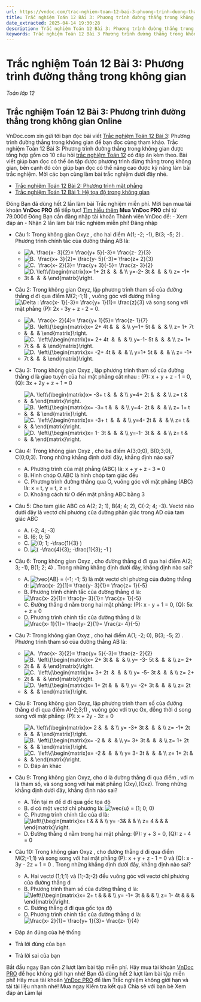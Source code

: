 ```yaml
---
url: https://vndoc.com/trac-nghiem-toan-12-bai-3-phuong-trinh-duong-thang-trong-khong-gian-291735
title: Trắc nghiệm Toán 12 Bài 3: Phương trình đường thẳng trong không gian - Toán lớp 12 - VnDoc.com
date_extracted: 2025-04-14 19:30:28
description: Trắc nghiệm Toán 12 Bài 3: Phương trình đường thẳng trong không gian được VnDoc.com sưu tầm và xin gửi tới bạn đọc cùng tham khảo.
keywords: Trắc nghiệm Toán 12 Bài 3 Phương trình đường thẳng trong không gian,Trắc nghiệm Toán 12 Bài 3,Phương trình đường thẳng trong không gian,trắc nghiệm toán 12,toán 12,toán 12 bài 3
---
```


# Trắc nghiệm Toán 12 Bài 3: Phương trình đường thẳng trong không gian
 _Toán lớp 12_
## Trắc nghiệm Toán 12 Bài 3: Phương trình đường thẳng trong không gian Online
VnDoc.com xin gửi tới bạn đọc bài viết [Trắc nghiệm Toán 12 Bài 3](<https://vndoc.com/trac-nghiem-toan-12-bai-3-phuong-trinh-duong-thang-trong-khong-gian-291735>): Phương trình đường thẳng trong không gian để bạn đọc cùng tham khảo.
Trắc nghiệm Toán 12 Bài 3: Phương trình đường thẳng trong không gian được tổng hợp gồm có 10 câu hỏi [trắc nghiệm Toán 12](<https://vndoc.com/test-mon-toan-lop12>) có đáp án kèm theo. Bài viết giúp bạn đọc có thể ôn tập được phương trình đừng thẳng trong không gian, bên cạnh đó còn giúp bạn đọc có thể nâng cao được kỹ năng làm bài trắc nghiệm. Mời các bạn cùng làm bài trắc nghiệm dưới đây nhé.
  * [Trắc nghiệm Toán 12 Bài 2: Phương trình mặt phẳng](<https://vndoc.com/trac-nghiem-toan-12-bai-2-phuong-trinh-mat-phang-291734>)
  * [Trắc nghiệm Toán 12 Bài 1: Hệ tọa độ trong không gian](<https://vndoc.com/trac-nghiem-toan-12-bai-1-he-toa-do-trong-khong-gian-291730>)

Đóng
Bạn đã dùng hết 2 lần làm bài Trắc nghiệm miễn phí. Mời bạn mua tài khoản **VnDoc PRO** để tiếp tục\! [Tìm hiểu thêm](</pro>)
**Mua VnDoc PRO** chỉ từ 79.000đ
Đóng
Bạn cần đăng nhập tài khoản Thành viên VnDoc để:
\- Xem đáp án
\- Nhận 2 lần làm bài trắc nghiệm miễn phí\!
Đăng nhập 
  * Câu 1:
Trong không gian Oxyz , cho hai điểm A\(1; -2; -1\), B\(3; -5; 2\) . Phương trình chính tắc của đường thẳng AB là:
    * ![A. \\frac{x- 3}{2}= \\frac{y+ 5}{-3}= \\frac{z- 2}{3}](https://tex.vdoc.vn?tex=A.%20%5Cfrac%7Bx-%203%7D%7B2%7D%3D%20%5Cfrac%7By%2B%205%7D%7B-3%7D%3D%20%5Cfrac%7Bz-%202%7D%7B3%7D)
    * ![B.  \\frac{x+ 3}{2}= \\frac{y- 5}{-3}= \\frac{z+ 2}{3}](https://tex.vdoc.vn?tex=B.%C2%A0%20%5Cfrac%7Bx%2B%203%7D%7B2%7D%3D%20%5Cfrac%7By-%205%7D%7B-3%7D%3D%20%5Cfrac%7Bz%2B%202%7D%7B3%7D)
    * ![C.  \\frac{x- 2}{3}= \\frac{y+ 3}{-5}= \\frac{z- 3}{2}](https://tex.vdoc.vn?tex=C.%C2%A0%20%5Cfrac%7Bx-%202%7D%7B3%7D%3D%20%5Cfrac%7By%2B%203%7D%7B-5%7D%3D%20%5Cfrac%7Bz-%203%7D%7B2%7D)
    * ![D. \\left\\{\\begin{matrix}x= 1+ 2t &  &  & \\\\ y=-2- 3t &  &  & \\\\ z= -1+ 3t &  &  & \\end{matrix}\\right.](https://tex.vdoc.vn?tex=D.%20%5Cleft%5C%7B%5Cbegin%7Bmatrix%7Dx%3D%201%2B%202t%20%26%C2%A0%20%26%C2%A0%20%26%20%5C%5C%20y%3D-2-%203t%20%26%C2%A0%20%26%C2%A0%20%26%20%5C%5C%20z%3D%20-1%2B%203t%20%26%C2%A0%20%26%C2%A0%20%26%20%5Cend%7Bmatrix%7D%5Cright.)
  * Câu 2:
Trong không gian Oxyz, lập phương trình tham số của đường thẳng d đi qua điểm M\(2;-1;1\) , vuông góc với đường thẳng
![\\Delta : \\frac{x- 1}{-3}= \\frac{y+ 1}{1}= \\frac{z}{3}](https://tex.vdoc.vn?tex=%5CDelta%20%3A%20%5Cfrac%7Bx-%201%7D%7B-3%7D%3D%20%5Cfrac%7By%2B%201%7D%7B1%7D%3D%20%5Cfrac%7Bz%7D%7B3%7D)
và song song với mặt phẳng \(P\): 2x - 3y + z - 2 = 0.
    * ![A.  \\frac{x- 2}{4}= \\frac{y+ 1}{5}= \\frac{z- 1}{7}](https://tex.vdoc.vn?tex=A.%C2%A0%20%5Cfrac%7Bx-%202%7D%7B4%7D%3D%20%5Cfrac%7By%2B%201%7D%7B5%7D%3D%20%5Cfrac%7Bz-%201%7D%7B7%7D)
    * ![B.  \\left\\{\\begin{matrix}x= 2+ 4t &  &  & \\\\ y=1+ 5t &  &  & \\\\ z= 1+ 7t &  &  & \\end{matrix}\\right.](https://tex.vdoc.vn?tex=B.%C2%A0%20%5Cleft%5C%7B%5Cbegin%7Bmatrix%7Dx%3D%202%2B%204t%20%26%C2%A0%20%26%C2%A0%20%26%20%5C%5C%20y%3D1%2B%205t%20%26%C2%A0%20%26%C2%A0%20%26%20%5C%5C%20z%3D%201%2B%207t%20%26%C2%A0%20%26%C2%A0%20%26%20%5Cend%7Bmatrix%7D%5Cright.)
    * ![C.  \\left\\{\\begin{matrix}x= 2+ 4t  &  &  & \\\\ y=-1- 5t &  &  & \\\\ z= 1+ 7t &  &  & \\end{matrix}\\right.](https://tex.vdoc.vn?tex=C.%C2%A0%20%5Cleft%5C%7B%5Cbegin%7Bmatrix%7Dx%3D%C2%A02%2B%204t%C2%A0%C2%A0%26%C2%A0%20%26%C2%A0%20%26%20%5C%5C%20y%3D-1-%205t%20%26%C2%A0%20%26%C2%A0%20%26%20%5C%5C%20z%3D%201%2B%207t%20%26%C2%A0%20%26%C2%A0%20%26%20%5Cend%7Bmatrix%7D%5Cright.)
    * ![D.  \\left\\{\\begin{matrix}x= -2+ 4t &  &  & \\\\ y=1+ 5t &  &  & \\\\ z= -1+ 7t &  &  & \\end{matrix}\\right.](https://tex.vdoc.vn?tex=D.%C2%A0%20%5Cleft%5C%7B%5Cbegin%7Bmatrix%7Dx%3D%20-2%2B%204t%20%26%C2%A0%20%26%C2%A0%20%26%20%5C%5C%20y%3D1%2B%205t%20%26%C2%A0%20%26%C2%A0%20%26%20%5C%5C%20z%3D%20-1%2B%207t%20%26%C2%A0%20%26%C2%A0%20%26%20%5Cend%7Bmatrix%7D%5Cright.)
  * Câu 3:
Trong không gian Oxyz , lập phương trình tham số của đường thẳng d là giao tuyến của hai mặt phẳng cắt nhau : \(P\): x + y + z - 1 = 0, \(Q\): 3x + 2y + z + 1 = 0
    * ![A. \\left\\{\\begin{matrix}x= -3+ t &  &  & \\\\ y=4+ 2t &  &  & \\\\ z= t &  &  & \\end{matrix}\\right.](https://tex.vdoc.vn?tex=A.%20%5Cleft%5C%7B%5Cbegin%7Bmatrix%7Dx%3D%20-3%2B%20t%20%26%C2%A0%20%26%C2%A0%20%26%20%5C%5C%20y%3D4%2B%202t%20%26%C2%A0%20%26%C2%A0%20%26%20%5C%5C%20z%3D%20t%20%26%C2%A0%20%26%C2%A0%20%26%20%5Cend%7Bmatrix%7D%5Cright.)
    * ![B.  \\left\\{\\begin{matrix}x= -3+ t &  &  & \\\\ y=4- 2t &  &  & \\\\ z= 1+ t &  &  & \\end{matrix}\\right.](https://tex.vdoc.vn?tex=B.%C2%A0%20%5Cleft%5C%7B%5Cbegin%7Bmatrix%7Dx%3D%20-3%2B%20t%20%26%C2%A0%20%26%C2%A0%20%26%20%5C%5C%20y%3D4-%202t%20%26%C2%A0%20%26%C2%A0%20%26%20%5C%5C%20z%3D%201%2B%20t%20%26%C2%A0%20%26%C2%A0%20%26%20%5Cend%7Bmatrix%7D%5Cright.)
    * ![C.  \\left\\{\\begin{matrix}x= -3+ t  &  &  & \\\\ y=4- 2t &  &  & \\\\ z= t &  &  & \\end{matrix}\\right.](https://tex.vdoc.vn?tex=C.%C2%A0%20%5Cleft%5C%7B%5Cbegin%7Bmatrix%7Dx%3D%C2%A0-3%2B%20t%C2%A0%C2%A0%26%C2%A0%20%26%C2%A0%20%26%20%5C%5C%20y%3D4-%202t%20%26%C2%A0%20%26%C2%A0%20%26%20%5C%5C%20z%3D%20t%20%26%C2%A0%20%26%C2%A0%20%26%20%5Cend%7Bmatrix%7D%5Cright.)
    * ![D.  \\left\\{\\begin{matrix}x= 1- 3t &  &  & \\\\ y=-1- 3t &  &  & \\\\ z= t &  &  & \\end{matrix}\\right.](https://tex.vdoc.vn?tex=D.%C2%A0%20%5Cleft%5C%7B%5Cbegin%7Bmatrix%7Dx%3D%201-%203t%20%26%C2%A0%20%26%C2%A0%20%26%20%5C%5C%20y%3D-1-%203t%20%26%C2%A0%20%26%C2%A0%20%26%20%5C%5C%20z%3D%20t%20%26%C2%A0%20%26%C2%A0%20%26%20%5Cend%7Bmatrix%7D%5Cright.)
  * Câu 4:
Trong không gian Oxyz , cho ba điểm A\(3;0;0\), B\(0;3;0\), C\(0;0;3\). Trong những khẳng định dưới đây, khẳng định nào sai?
    * A. Phương trình của mặt phẳng \(ABC\) là: x + y + z - 3 = 0
    * B. Hình chóp O.ABC là hình chóp tam giác đều
    * C. Phương trình đường thẳng qua O, vuông góc với mặt phẳng \(ABC\) là: x = t, y = t, z = t
    * D. Khoảng cách từ O đến mặt phẳng ABC bằng 3
  * Câu 5:
Cho tam giác ABC có A\(2; 2; 1\), B\(4; 4; 2\), C\(-2; 4; -3\). Vectơ nào dưới đây là vectơ chỉ phương của đường phân giác trong AD của tam giác ABC
    * A. \(-2; 4; -3\)
    * B. \(6; 0; 5\)
    * C. ![\(0; 1; -\\frac{1}{3} \)](https://tex.vdoc.vn?tex=\(0%3B%201%3B%20-%5Cfrac%7B1%7D%7B3%7D%20\))
    * D. ![\( -\\frac{4}{3}; -\\frac{1}{3}; -1 \)](https://tex.vdoc.vn?tex=\(%20-%5Cfrac%7B4%7D%7B3%7D%3B%20-%5Cfrac%7B1%7D%7B3%7D%3B%20-1%20\))
  * Câu 6:
Trong không gian Oxyz , cho đường thẳng d đi qua hai điểm A\(2; 3; -1\), B\(1; 2; 4\) . Trong những khẳng định dưới đây, khẳng định nào sai?
    * A. ![\\vec{AB}](https://tex.vdoc.vn?tex=%5Cvec%7BAB%7D) = \(-1; -1; 5\) là một vectơ chỉ phương của đường thẳng d: ![\\frac{x- 2}{1}= \\frac{y- 3}{1}= \\frac{z+ 1}{-5}](https://tex.vdoc.vn?tex=%5Cfrac%7Bx-%202%7D%7B1%7D%3D%20%5Cfrac%7By-%203%7D%7B1%7D%3D%20%5Cfrac%7Bz%2B%201%7D%7B-5%7D)
    * B. Phương trình chính tắc của đường thẳng d là: ![\\frac{x- 2}{1}= \\frac{y- 3}{1}= \\frac{z+ 1}{-5}](https://tex.vdoc.vn?tex=%5Cfrac%7Bx-%202%7D%7B1%7D%3D%20%5Cfrac%7By-%203%7D%7B1%7D%3D%20%5Cfrac%7Bz%2B%201%7D%7B-5%7D)
    * C. Đường thẳng d nằm trong hai mặt phẳng: \(P\): x - y + 1 = 0, \(Q\): 5x + z = 0
    * D. Phương trình chính tắc của đường thẳng d là: ![\\frac{x- 1}{1}= \\frac{y- 2}{1}= \\frac{z- 4}{-5}](https://tex.vdoc.vn?tex=%5Cfrac%7Bx-%201%7D%7B1%7D%3D%20%5Cfrac%7By-%202%7D%7B1%7D%3D%20%5Cfrac%7Bz-%204%7D%7B-5%7D)
  * Câu 7:
Trong không gian Oxyz , cho hai điểm A\(1; -2; 0\), B\(3; -5; 2\) . Phương trình tham số của đường thẳng AB là:
    * ![A.  \\frac{x- 3}{2}= \\frac{y+ 5}{-3}= \\frac{z- 2}{2}](https://tex.vdoc.vn?tex=A.%C2%A0%20%5Cfrac%7Bx-%203%7D%7B2%7D%3D%20%5Cfrac%7By%2B%205%7D%7B-3%7D%3D%20%5Cfrac%7Bz-%202%7D%7B2%7D)
    * ![B.  \\left\\{\\begin{matrix}x= 2+ 3t &  &  & \\\\ y= -3- 5t &  &  & \\\\ z= 2+ 2t &  &  & \\end{matrix}\\right.](https://tex.vdoc.vn?tex=B.%C2%A0%20%5Cleft%5C%7B%5Cbegin%7Bmatrix%7Dx%3D%202%2B%203t%20%26%C2%A0%20%26%C2%A0%20%26%20%5C%5C%20y%3D%20-3-%205t%20%26%C2%A0%20%26%C2%A0%20%26%20%5C%5C%20z%3D%202%2B%202t%20%26%C2%A0%20%26%C2%A0%20%26%20%5Cend%7Bmatrix%7D%5Cright.)
    * ![C.  \\left\\{\\begin{matrix}x= 3+ 2t  &  &  & \\\\ y= -5- 3t &  &  & \\\\ z= 2+ 2t &  &  & \\end{matrix}\\right.](https://tex.vdoc.vn?tex=C.%C2%A0%20%5Cleft%5C%7B%5Cbegin%7Bmatrix%7Dx%3D%203%2B%202t%C2%A0%C2%A0%26%C2%A0%20%26%C2%A0%20%26%20%5C%5C%20y%3D%20-5-%203t%20%26%C2%A0%20%26%C2%A0%20%26%20%5C%5C%20z%3D%202%2B%202t%20%26%C2%A0%20%26%C2%A0%20%26%20%5Cend%7Bmatrix%7D%5Cright.)
    * ![D.  \\left\\{\\begin{matrix}x= 1+ 2t &  &  & \\\\ y= -2+ 3t &  &  & \\\\ z= 2t &  &  & \\end{matrix}\\right.](https://tex.vdoc.vn?tex=D.%C2%A0%20%5Cleft%5C%7B%5Cbegin%7Bmatrix%7Dx%3D%201%2B%202t%20%26%C2%A0%20%26%C2%A0%20%26%20%5C%5C%20y%3D%20-2%2B%203t%20%26%C2%A0%20%26%C2%A0%20%26%20%5C%5C%20z%3D%202t%20%26%C2%A0%20%26%C2%A0%20%26%20%5Cend%7Bmatrix%7D%5Cright.)
  * Câu 8:
Trong không gian Oxyz, lập phương trình tham số của đường thẳng d đi qua điểm A\(-2;3;1\) , vuông góc với trục Ox, đồng thời d song song với mặt phẳng: \(P\): x + 2y - 3z = 0
    * ![A. \\left\\{\\begin{matrix}x= 2 &  &  & \\\\ y= -3+ 3t &  &  & \\\\ z= -1+ 2t &  &  & \\end{matrix}\\right.](https://tex.vdoc.vn?tex=A.%20%5Cleft%5C%7B%5Cbegin%7Bmatrix%7Dx%3D%202%20%26%C2%A0%20%26%C2%A0%20%26%20%5C%5C%20y%3D%20-3%2B%203t%20%26%C2%A0%20%26%C2%A0%20%26%20%5C%5C%20z%3D%20-1%2B%202t%20%26%C2%A0%20%26%C2%A0%20%26%20%5Cend%7Bmatrix%7D%5Cright.)
    * ![B.  \\left\\{\\begin{matrix}x= -2 &  &  & \\\\ y= 3+ 3t &  &  & \\\\ z= 1+ 2t &  &  & \\end{matrix}\\right.](https://tex.vdoc.vn?tex=B.%C2%A0%20%5Cleft%5C%7B%5Cbegin%7Bmatrix%7Dx%3D%20-2%20%26%C2%A0%20%26%C2%A0%20%26%20%5C%5C%20y%3D%203%2B%203t%20%26%C2%A0%20%26%C2%A0%20%26%20%5C%5C%20z%3D%201%2B%202t%20%26%C2%A0%20%26%C2%A0%20%26%20%5Cend%7Bmatrix%7D%5Cright.)
    * ![C.  \\left\\{\\begin{matrix}x= -2 &  &  & \\\\ y= 3- 3t &  &  & \\\\ z= 1+ 2t &  &  & \\end{matrix}\\right.](https://tex.vdoc.vn?tex=C.%C2%A0%20%5Cleft%5C%7B%5Cbegin%7Bmatrix%7Dx%3D%20-2%20%26%C2%A0%20%26%C2%A0%20%26%20%5C%5C%20y%3D%203-%203t%20%26%C2%A0%20%26%C2%A0%20%26%20%5C%5C%20z%3D%201%2B%202t%20%26%C2%A0%20%26%C2%A0%20%26%20%5Cend%7Bmatrix%7D%5Cright.)
    * D. Đáp án khác
  * Câu 9:
Trong không gian Oxyz, cho d là đường thẳng đi qua điểm , với m là tham số, và song song với hai mặt phẳng \(Oxy\),\(Oxz\). Trong những khẳng định dưới đây, khẳng định nào sai?
    * A. Tồn tại m để d đi qua gốc tọa độ
    * B. d có một vectơ chỉ phương là: ![\\vec{u}](https://tex.vdoc.vn?tex=%5Cvec%7Bu%7D) = \(1; 0; 0\)
    * C. Phương trình chính tắc của d là: ![\\left\\{\\begin{matrix}x= t & & & \\\\ y= -3& & & \\\\ z= 4 & & & \\end{matrix}\\right.](https://tex.vdoc.vn?tex=%5Cleft%5C%7B%5Cbegin%7Bmatrix%7Dx%3D%20t%20%26%20%26%20%26%20%5C%5C%20y%3D%20-3%26%20%26%20%26%20%5C%5C%20z%3D%204%20%26%20%26%20%26%20%5Cend%7Bmatrix%7D%5Cright.)
    * D. Đường thẳng d nằm trong hai mặt phẳng: \(P\): y + 3 = 0, \(Q\): z - 4 = 0
  * Câu 10:
Trong không gian Oxyz , cho đường thẳng d đi qua điểm M\(2;-1;1\) và song song với hai mặt phẳng \(P\): x + y + z - 1 = 0 và \(Q\): x - 3y - 2z + 1 = 0 . Trong những khẳng định dưới đây, khẳng định nào sai?
    * A. Hai vectơ \(1;1;1\) và \(1;-3;-2\) đều vuông góc với vectơ chỉ phương của đường thẳng d
    * B. Phương trình tham số của đường thẳng d là: ![\\left\\{\\begin{matrix}x= 2+ t & & & \\\\ y= -1+ 3t & & & \\\\ z= 1- 4t & & & \\end{matrix}\\right.](https://tex.vdoc.vn?tex=%5Cleft%5C%7B%5Cbegin%7Bmatrix%7Dx%3D%202%2B%20t%20%26%20%26%20%26%20%5C%5C%20y%3D%20-1%2B%203t%20%26%20%26%20%26%20%5C%5C%20z%3D%201-%204t%20%26%20%26%20%26%20%5Cend%7Bmatrix%7D%5Cright.)
    * C. Đường thẳng d đi qua gốc tọa độ
    * D. Phương trình chính tắc của đường thẳng d là: ![\\frac{x- 2}{1}= \\frac{y+ 1}{3}= \\frac{z- 1}{4}](https://tex.vdoc.vn?tex=%5Cfrac%7Bx-%202%7D%7B1%7D%3D%20%5Cfrac%7By%2B%201%7D%7B3%7D%3D%20%5Cfrac%7Bz-%201%7D%7B4%7D)

  * Đáp án đúng của hệ thống
  * Trả lời đúng của bạn
  * Trả lời sai của bạn

Bắt đầu ngay
Bạn còn _2_ lượt làm bài tập miễn phí. Hãy mua tài khoản [VnDoc PRO](</pro>) để học không giới hạn nhé\!  Bạn đã dùng hết 2 lượt làm bài tập miễn phí\! Hãy mua tài khoản [VnDoc PRO](</pro>) để làm Trắc nghiệm không giới hạn và tải tài liệu nhanh nhé\!  Mua ngay
Kiểm tra kết quả Chia sẻ với bạn bè Xem đáp án Làm lại
